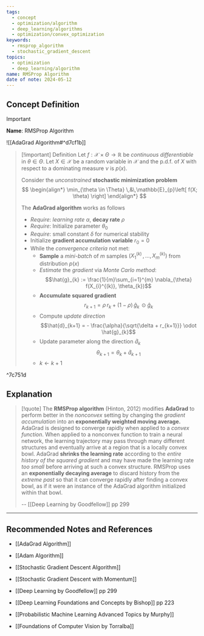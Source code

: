 ```yaml
---
tags:
  - concept
  - optimization/algorithm
  - deep_learning/algorithms
  - optimization/convex_optimization
keywords:
  - rmsprop_algorithm
  - stochastic_gradient_descent
topics:
  - optimization
  - deep_learning/algorithm
name: RMSProp Algorithm
date of note: 2024-05-12
---
```


## Concept Definition

>[!important]
>**Name**: RMSProp Algorithm

![[AdaGrad Algorithm#^d7cf1b]]

>[!important] Definition
>Let  $f: \mathcal{X} \times \Theta \to \mathbb{R}$ be *continuous differentiable* in $\theta\in \Theta$. Let $X \in \mathcal{X}$ be a random variable in $\mathcal{X}$ and the p.d.f. of $X$ with respect to a dominating measure $\nu$ is $p(x)$.
>
>Consider the *unconstrained* **stochastic minimization problem** 
>$$
>\begin{align*}
> \min_{\theta \in \Theta} \,&\,\mathbb{E}_{p}\left[  f(X; \theta) \right]
>\end{align*}
>$$
>
>The **AdaGrad algorithm** works as follows
>- *Require*: *learning rate* $\alpha$, **decay rate** $\rho$
>- *Require*: Initialize parameter $\theta_{0}$
>- *Require*: small constant $\delta$ for numerical stability
>- Initialize **gradient accumulation variable** $r_{0}=0$
>- While the *convergence criteria* not met:
>	- **Sample** a *mini-batch* of $m$ samples $(X_{1}^{(k)} \,{,}\ldots{,}\,X_{m}^{(k)} )$ from distribution $p(x)$
>	- *Estimate* the *gradient* via *Monte Carlo method*: $$\hat{g}_{k} := \frac{1}{m}\sum_{i=1}^{m} \nabla_{\theta} f(X_{i}^{(k)}, \theta_{k})$$
>	- **Accumulate squared gradient** $$r_{k+1} = \rho\,r_{k} + (1 - \rho)\,\hat{g}_{k}\, \odot \hat{g}_{k}$$
>	- Compute *update direction* $$\hat{d}_{k+1} = - \frac{\alpha}{\sqrt{\delta + r_{k+1}}} \odot \hat{g}_{k}$$
>	- Update parameter along the direction $\hat{d}_{k}$ $$\theta_{k+1} = \theta_{k} + \hat{d}_{k+1}$$ 
>	- $k \leftarrow k+1$

^7c751d



## Explanation

>[!quote]
>The **RMSProp algorithm** (Hinton, 2012) modifies **AdaGrad** to perform better in the *nonconvex* setting by changing the *gradient accumulation* into an **exponentially weighted moving average.** AdaGrad is designed to converge rapidly when applied to a *convex function*. When applied to a nonconvex function to train a neural network, the learning trajectory may pass through many different structures and eventually arrive at a region that is a locally convex bowl. AdaGrad **shrinks the learning rate** according to the *entire history of the squared gradient* and may have made the learning rate *too small* before arriving at such a convex structure. RMSProp uses an **exponentially decaying average** to discard history from the *extreme past* so that it can converge rapidly after finding a convex bowl, as if it were an instance of the AdaGrad algorithm initialized within that bowl.
>
>
>-- [[Deep Learning by Goodfellow]] pp 299



-----------
##  Recommended Notes and References

- [[AdaGrad Algorithm]]
- [[Adam Algorithm]]


- [[Stochastic Gradient Descent Algorithm]]
- [[Stochastic Gradient Descent with Momentum]]


- [[Deep Learning by Goodfellow]] pp 299
- [[Deep Learning Foundations and Concepts by Bishop]]  pp 223
- [[Probabilistic Machine Learning Advanced Topics by Murphy]]
- [[Foundations of Computer Vision by Torralba]]